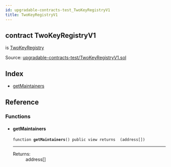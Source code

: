 ```yaml
---
id: upgradable-contracts-test_TwoKeyRegistryV1
title: TwoKeyRegistryV1
---
```


<div class="contract-doc"><div class="contract"><h2 class="contract-header"><span class="contract-kind">contract</span> TwoKeyRegistryV1</h2><p class="base-contracts"><span>is</span> <a href="2key_TwoKeyRegistry.html">TwoKeyRegistry</a></p><div class="source">Source: <a href="git+https://github.com/2keynet/web3-alpha/blob/v0.0.3/contracts/upgradable-contracts-test/TwoKeyRegistryV1.sol" target="_blank">upgradable-contracts-test/TwoKeyRegistryV1.sol</a></div></div><div class="index"><h2>Index</h2><ul><li><a href="upgradable-contracts-test_TwoKeyRegistryV1.html#getMaintainers">getMaintainers</a></li></ul></div><div class="reference"><h2>Reference</h2><div class="functions"><h3>Functions</h3><ul><li><div class="item function"><span id="getMaintainers" class="anchor-marker"></span><h4 class="name">getMaintainers</h4><div class="body"><code class="signature">function <strong>getMaintainers</strong><span>() </span><span>public </span><span>view </span><span>returns  (address[]) </span></code><hr/><dl><dt><span class="label-return">Returns:</span></dt><dd>address[]</dd></dl></div></div></li></ul></div></div></div>
